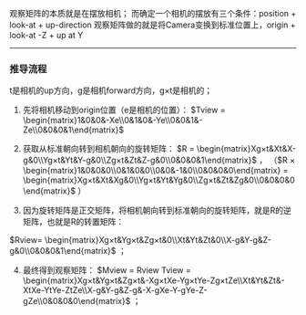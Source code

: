 观察矩阵的本质就是在摆放相机；
而确定一个相机的摆放有三个条件：position + look-at + up-direction
观察矩阵做的就是将Camera变换到标准位置上，origin + look-at -Z + up at Y

***
### 推导流程
t是相机的up方向，g是相机forward方向，g×t是相机的；
1. 先将相机移动到origin位置（e是相机的位置）： $Tview = \begin{matrix}1&0&0&-Xe\\0&1&0&-Ye\\0&0&1&-Ze\\0&0&0&1\end{matrix}$
2. 获取从标准朝向转到相机朝向的旋转矩阵： $R = \begin{matrix}Xg×t&Xt&X-g&0\\Yg×t&Yt&Y-g&0\\Zg×t&Zt&Z-g&0\\0&0&0&1\end{matrix}$ ， （$R × \begin{matrix}1&0&0&0\\0&1&0&0\\0&0&-1&0\\0&0&0&0\end{matrix} = \begin{matrix}Xg×t&Xt&Xg&0\\Yg×t&Yt&Yg&0\\Zg×t&Zt&Zg&0\\0&0&0&0\end{matrix}$  ）

3. 因为旋转矩阵是正交矩阵，将相机朝向转到标准朝向的旋转矩阵，就是R的逆矩阵，也就是R的转置矩阵：

$Rview= \begin{matrix}Xg×t&Yg×t&Zg×t&0\\Xt&Yt&Zt&0\\X-g&Y-g&Z-g&0\\0&0&0&1\end{matrix}$ ；

4. 最终得到观察矩阵： $Mview = Rview Tview = \begin{matrix}Xg×t&Yg×t&Zg×t&-Xg×tXe-Yg×tYe-Zg×tZe\\Xt&Yt&Zt&-XtXe-YtYe-ZtZe\\X-g&Y-g&Z-g&-X-gXe-Y-gYe-Z-gZe\\0&0&0&0\end{matrix}$ ；